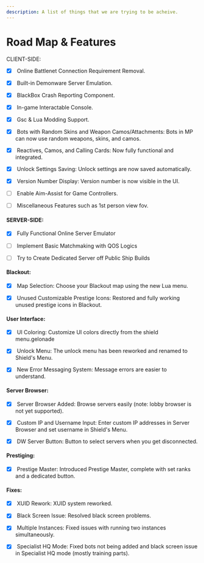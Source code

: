```yaml
---
description: A list of things that we are trying to be acheive.
---
```


# Road Map & Features

CLIENT-SIDE:

* [x] &#x20;Online Battlenet Connection Requirement Removal.
* [x] &#x20;Built-in Demonware Server Emulation.
* [x] &#x20;BlackBox Crash Reporting Component.
* [x] &#x20;In-game Interactable Console.
* [x] &#x20;Gsc & Lua Modding Support.
* [x] &#x20;Bots with Random Skins and Weapon Camos/Attachments: Bots in MP can now use random weapons, skins, and camos.
* [x] &#x20;Reactives, Camos, and Calling Cards: Now fully functional and integrated.
* [x] &#x20;Unlock Settings Saving: Unlock settings are now saved automatically.
* [x] &#x20;Version Number Display: Version number is now visible in the UI.
* [ ] &#x20;Enable Aim-Assist for Game Controllers.
* [ ] &#x20;Miscellaneous Features such as 1st person view fov.


#### SERVER-SIDE:

* [x] &#x20;Fully Functional Online Server Emulator
* [ ] &#x20;Implement Basic Matchmaking with QOS Logics
* [ ] &#x20;Try to Create Dedicated Server off Public Ship Builds


#### Blackout:

* [x] &#x20;Map Selection: Choose your Blackout map using the new Lua menu.
* [x] &#x20;Unused Customizable Prestige Icons: Restored and fully working unused prestige icons in Blackout.


#### User Interface:

* [x] &#x20;UI Coloring: Customize UI colors directly from the shield menu.gelonade
* [x] &#x20;Unlock Menu: The unlock menu has been reworked and renamed to Shield's Menu.
* [x] &#x20;New Error Messaging System: Message errors are easier to understand.


#### Server Browser:

* [x] &#x20;Server Browser Added: Browse servers easily (note: lobby browser is not yet supported).
* [x] &#x20;Custom IP and Username Input: Enter custom IP addresses in Server Browser and set username in Shield's Menu.
* [x] &#x20;DW Server Button: Button to select servers when you get disconnected.


#### Prestiging:

* [x] &#x20;Prestige Master: Introduced Prestige Master, complete with set ranks and a dedicated button.


#### Fixes:

* [x] &#x20;XUID Rework: XUID system reworked.
* [x] &#x20;Black Screen Issue: Resolved black screen problems.
* [x] &#x20;Multiple Instances: Fixed issues with running two instances simultaneously.
* [x] &#x20;Specialist HQ Mode: Fixed bots not being added and black screen issue in Specialist HQ mode (mostly training parts).









